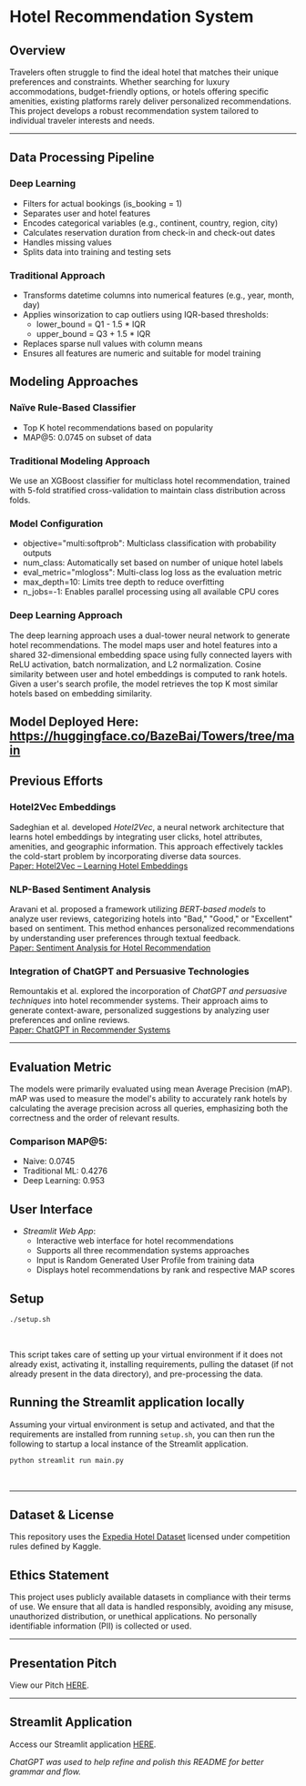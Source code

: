 # Hotel Recommendation System

## Overview

Travelers often struggle to find the ideal hotel that matches their unique preferences and constraints. Whether searching for luxury accommodations, budget-friendly options, or hotels offering specific amenities, existing platforms rarely deliver personalized recommendations. This project develops a robust recommendation system tailored to individual traveler interests and needs.

---
## Data Processing Pipeline

### Deep Learning
- Filters for actual bookings (is_booking = 1)
- Separates user and hotel features
- Encodes categorical variables (e.g., continent, country, region, city)
- Calculates reservation duration from check-in and check-out dates
- Handles missing values
- Splits data into training and testing sets

### Traditional Approach
- Transforms datetime columns into numerical features (e.g., year, month, day)
- Applies winsorization to cap outliers using IQR-based thresholds:
  - lower_bound = Q1 - 1.5 * IQR
  - upper_bound = Q3 + 1.5 * IQR
- Replaces sparse null values with column means
- Ensures all features are numeric and suitable for model training

## Modeling Approaches 

### Naïve Rule-Based Classifier
- Top K hotel recommendations based on popularity
- MAP@5: 0.0745 on subset of data

### Traditional Modeling Approach

We use an XGBoost classifier for multiclass hotel recommendation, trained with 5-fold stratified cross-validation to maintain class distribution across folds.

### Model Configuration
- objective="multi:softprob": Multiclass classification with probability outputs
- num_class: Automatically set based on number of unique hotel labels
- eval_metric="mlogloss": Multi-class log loss as the evaluation metric
- max_depth=10: Limits tree depth to reduce overfitting
- n_jobs=-1: Enables parallel processing using all available CPU cores

### Deep Learning Approach

The deep learning approach uses a dual-tower neural network to generate hotel recommendations. The model maps user and hotel features into a shared 32-dimensional embedding space using fully connected layers with ReLU activation, batch normalization, and L2 normalization. Cosine similarity between user and hotel embeddings is computed to rank hotels. Given a user's search profile, the model retrieves the top K most similar hotels based on embedding similarity.

Model Deployed Here: https://huggingface.co/BazeBai/Towers/tree/main
---

## Previous Efforts

### Hotel2Vec Embeddings  
Sadeghian et al. developed *Hotel2Vec*, a neural network architecture that learns hotel embeddings by integrating user clicks, hotel attributes, amenities, and geographic information. This approach effectively tackles the cold-start problem by incorporating diverse data sources.  
[Paper: Hotel2Vec – Learning Hotel Embeddings](https://arxiv.org/abs/1910.03943)

### NLP-Based Sentiment Analysis  
Aravani et al. proposed a framework utilizing *BERT-based models* to analyze user reviews, categorizing hotels into "Bad," "Good," or "Excellent" based on sentiment. This method enhances personalized recommendations by understanding user preferences through textual feedback.  
[Paper: Sentiment Analysis for Hotel Recommendation](https://arxiv.org/abs/2408.00716)

### Integration of ChatGPT and Persuasive Technologies  
Remountakis et al. explored the incorporation of *ChatGPT and persuasive techniques* into hotel recommender systems. Their approach aims to generate context-aware, personalized suggestions by analyzing user preferences and online reviews.  
[Paper: ChatGPT in Recommender Systems](https://arxiv.org/abs/2307.14298)

---

## Evaluation Metric

The models were primarily evaluated using mean Average Precision (mAP). mAP was used to measure the model's ability to accurately rank hotels by calculating the average precision across all queries, emphasizing both the correctness and the order of relevant results.

### Comparison MAP@5:
- Naive: 0.0745
- Traditional ML: 0.4276
- Deep Learning: 0.953

## User Interface

- *Streamlit Web App*: 
  - Interactive web interface for hotel recommendations
  - Supports all three recommendation systems approaches
  - Input is Random Generated User Profile from training data
  - Displays hotel recommendations by rank and respective MAP scores

## Setup

```bash
./setup.sh
```
 ⁠

This script takes care of setting up your virtual environment if it does not already exist, activating it, installing requirements, pulling the dataset (if not already present in the data directory), and pre-processing the data.

## Running the Streamlit application locally

Assuming your virtual environment is setup and activated, and that the requirements are installed from running `setup.sh`, you can then run the following to startup a local instance of the Streamlit application.

```bash
python streamlit run main.py
```
 ⁠

---

## Dataset & License
This repository uses the [Expedia Hotel Dataset](https://www.kaggle.com/c/expedia-hotel-recommendations) licensed under competition rules defined by Kaggle.

## Ethics Statement  

This project uses publicly available datasets in compliance with their terms of use. We ensure that all data is handled responsibly, avoiding any misuse, unauthorized distribution, or unethical applications. No personally identifiable information (PII) is collected or used. 

---

## Presentation Pitch

View our Pitch [HERE](https://docs.google.com/presentation/d/1f10f97H5Tj7s4oodW_kLxO4mKXoLSJzMlBV520TZrPM/edit?usp=sharing).

---

## Streamlit Application

Access our Streamlit application [HERE](https://hotelrecs.streamlit.app/).

*ChatGPT was used to help refine and polish this README for better grammar and flow.*
